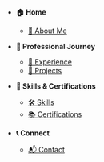<!-- docs/_sidebar.md -->

- **🏠 Home**  
  - [📜 About Me](README.md)  

- **📂 Professional Journey**  
  - [🏢 Experience](experience.md)  
  - [🚀 Projects](projects.md)  

- **🔧 Skills & Certifications**  
  - [🛠 Skills](skills.md)  
  - [📚 Certifications](certifications.md)  

- **📞 Connect**  
  - [📬 Contact](contact.md)  
